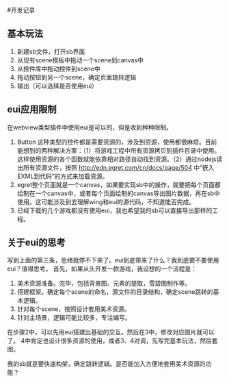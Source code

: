 #开发记录

## 基本玩法
1. 新建sb文件，打开sb界面
2. 从现有scene模板中拖动一个scene到canvas中
3. 从控件库中拖动控件到scene中
4. 拖动按钮到另一个scene，确定页面跳转逻辑
5. 输出（可以选择是否使用eui）


## eui应用限制
在webview类型插件中使用eui是可以的，但是收到种种限制。
1. Button 这种类型的控件都是需要资源的，涉及到资源，使用都很麻烦。目前能想到的两种解决方案：（1）将游戏工程中所有资源拷贝到插件目录中使用。这样使用资源的各个函数就能依靠相对路径自动找到资源。（2）通过nodejs读出所有资源文件，按照 http://edn.egret.com/cn/docs/page/504 中“嵌入EXML到代码”的方式来加载资源。
2. egret整个页面就是一个canvas，如果要实现sb中的操作，就要把每个页面都绘制在一个canvas中，或者每个页面绘制的canvas导出图片数据，再在sb中使用。这可能涉及到去理解wing和eui的源代码，不知道能否完成。
3. 已经下载的几个游戏都没有使用eui，我也希望我的sb可以直接导出那样的工程。

## 关于eui的思考
写到上面的第三条，思绪就停不下来了。eui到底带来了什么？我到底要不要使用eui？值得思考。
首先，如果从头开发一款游戏，我设想的一个流程是：
1. 美术资源准备。完毕，包括背景图、元素的提取，雪碧图制作等。
2. 搭建框架。确定每个scene的命名，源文件的目录结构，确定scene跳转的基本逻辑。
3. 针对每个scene，按照设计套用美术资源。
4. 针对主场景，逻辑可能比较多，专注编写。

在步骤2中，可以先用eui搭建出基础的交互。然后在3中，修改对应图片就可以了。
4中肯定也设计很多资源的使用，或者3、4对调，先写完基本玩法，然后套图。

我的sb就是要快速构架，确定跳转逻辑。是否能加入方便地套用美术资源的功能？







